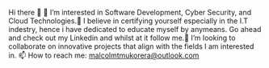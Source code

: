Hi there 👋
👀 I’m interested in Software Development, Cyber Security, and Cloud Technologies.🌱 I believe in certifying yourself especially in the I.T indestry, hence i have dedicated to educate myself by anymeans. Go ahead and check out my Linkedin and whilst at it follow me.👯 I’m looking to collaborate on innovative projects that align with the fields I am interested in. 📫 How to reach me: malcolmtmukorera@outlook.com
